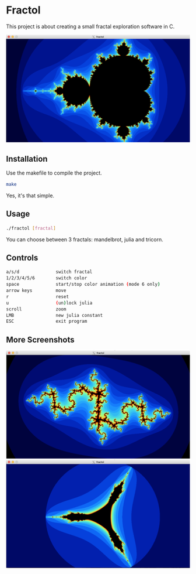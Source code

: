 # Fractol

This project is about creating a small fractal exploration software in C.

![Mandelbrot](./img/mandelbrot.png)

## Installation

Use the makefile to compile the project.

```bash
make
```
Yes, it's that simple.

## Usage

```bash
./fractol [fractal]
```
You can choose between 3 fractals: mandelbrot, julia and tricorn.

## Controls

```bash
a/s/d              switch fractal
1/2/3/4/5/6        switch color
space              start/stop color animation (mode 6 only)
arrow keys         move
r                  reset
u                  (un)lock julia
scroll             zoom
LMB                new julia constant
ESC                exit program
```

## More Screenshots

![Julia](./img/julia.png)
![Tricorn](./img/tricorn.png)
